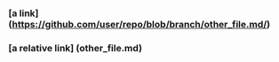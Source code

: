 ### [a link] (https://github.com/user/repo/blob/branch/other_file.md/)

### [a relative link] (other_file.md)



